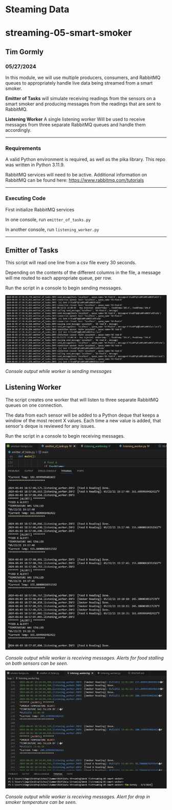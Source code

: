 # Steaming Data
# streaming-05-smart-smoker

## Tim Gormly
### 05/27/2024

In this module, we will use multiple producers, consumers, and RabbitMQ queues to appropriately handle live data being streamed from a smart smoker.

<strong>Emitter of Tasks</strong> will simulate receiving readings from the sensors on a smart smoker and producing messages from the readings that are sent to RabbitMQ.

<strong>Listening Worker</strong> A single listening worker Will be used to receive messages from three separate RabbitMQ queues and handle them accordingly.

<hr>

### Requirements
A valid Python environment is required, as well as the pika library.  This repo was written in Python 3.11.9.

RabbitMQ services will need to be active.  Additional information on RabbitMQ can be found here: https://www.rabbitmq.com/tutorials

<hr>

### Executing Code
First initialize RabbitMQ services

In one console, run <code>emitter_of_tasks.py</code>

In another console, run <code>listening_worker.py</code>

<hr>

## Emitter of Tasks

This script will read one line from a csv file every 30 seconds.  

Depending on the contents of the different columns in the file, a message will me routed to each appropriate queue, per row.

Run the script in a console to begin sending messages.

![Image of console output while worker is sending messages](/Images/Producer_Console.png)

<em>Console output while worker is sending messages</em>

## Listening Worker

The script creates one worker that will listen to three separate RabbitMQ queues on one connection.

The data from each sensor will be added to a Python deque that keeps a window of the most recent X values.  Each time a new value is added, that sensor's deque is reviewed for any issues.

Run the script in a console to begin receiving messages.

![Image of console output while worker is receiving messages](/Images/Consumer_Console.png)

<em>Console output while worker is receiving messages.  Alerts for food stalling on both sensors can be seen.</em>

![Image of console output while worker is receiving messages](/Images/Smoker_Alert.png)

<em>Console output while worker is receiving messages. Alert for drop in smoker temperature can be seen.</em>